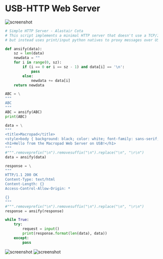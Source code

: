 # USB-HTTP Web Server

![screenshot](/blob/archive/sketches/USBhttp/screenshot.png)

```py
# Simple HTTP Server - Alastair Cota
# This script implements a minimal HTTP server that doesn't use a TCP/IP Stack
# but instead uses print/input python natives to proxy messages over USB Serial

def ansify(data):
    sz = len(data)
    newdata = ""
    for i in range(0, sz):
        if (i == 0 or i == sz - 1) and data[i] == '\n':
            pass
        else:
            newdata += data[i]
    return newdata

ABC = \
"""
ABC
"""
ABC = ansify(ABC)
print(ABC)

data = \
"""
<title>Macropad</title>
<style>body { background: black; color: white; font-family: sans-serif; }</style>
<h1>Hello from the Macropad Web Server on USB!</h1>
"""
#""".removeprefix("\n").removesuffix("\n").replace("\n", "\r\n")
data = ansify(data)

response = \
"""
HTTP/1.1 200 OK
Content-Type: text/html
Content-Length: {}
Access-Control-Allow-Origin: *

{}
"""
#""".removeprefix("\n").removesuffix("\n").replace("\n", "\r\n")
response = ansify(response)

while True:
    try:
        request = input()
        print(response.format(len(data), data))
    except:
        pass

```

![screenshot](/blob/archive/sketches/USBhttp/screenshot2.png)
![screenshot](/blob/archive/sketches/USBhttp/screenshot3.png)